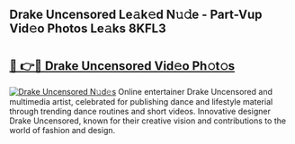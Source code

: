 ## Drake Uncensored Le𝚊k𝚎d N𝚞𝚍e - Part-Vup Vid𝚎o Photos Le𝚊ks 8KFL3

# <h2><a href="http://fbd5qt.evod.top/?m=Drake+Uncensored">🔗 👉🔴 Drake Uncensored Vid𝚎o Ph𝚘t𝚘s</a></h2>

[![Drake Uncensored N𝚞d𝚎s](https://i.imgur.com/8V9OHl7.gif)](http://fbd5qt.evod.top/?m=Drake+Uncensored)
Online entertainer Drake Uncensored and multimedia artist, celebrated for publishing dance and lifestyle material through trending dance routines and short videos. Innovative designer Drake Uncensored, known for their creative vision and contributions to the world of fashion and design. 
